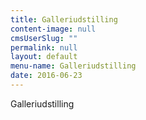 ```yaml
---
title: Galleriudstilling
content-image: null
cmsUserSlug: ""
permalink: null
layout: default
menu-name: Galleriudstilling
date: 2016-06-23 
---
```


Galleriudstilling